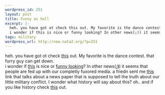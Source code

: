 ```yaml
--- 
wordpress_id: 251
layout: post
title: Funny as hell
excerpt: |-
  heh. you have got ot check this out. My favorite is the dance contest. that furry guy can get down. 
  i wonder if this is nice or funny looking? In other news(;)) it seems that people are ...
tags: military
wordpress_url: http://new.nata2.org/?p=251
---
```

heh. you have got ot check <a href="http://nata2.info/pictures/Incoming/SAG/SAG.htm">this</a> out. My favorite is the dance contest. that furry guy can get down. <br/>
i wonder if <a href="http://www.powerpage.org/story.lasso?newsID=9186">this</a> is nice or <a href="http://www.thecamerazone.com/products/thumbnails/PALM7X.jpg">funny looking</a>? In other news(<b>;)</b>) it seems that people are fed up with our completly fuxored media. a friedn sent me <a href="http://www.guardian.co.uk/afghanistan/story/0,1284,676269,00.html">this</a> link that talks about a news paper that is supposed to tell the truth about our little military conflict. I wonder what history will say about this? oh.. and if you like history check <a href="http://nata2.info/pictures/Incoming/enron/">this</a> out.
